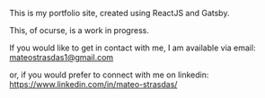 This is my portfolio site, created using ReactJS and Gatsby.

This, of ocurse, is a work in progress.

If you would like to get in contact with me, I am available via email: mateostrasdas1@gmail.com

or, if you would prefer to connect with me on linkedin: https://www.linkedin.com/in/mateo-strasdas/
